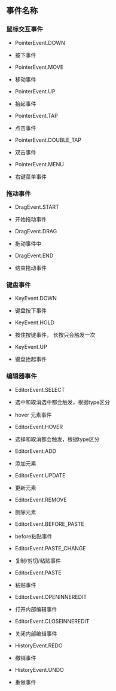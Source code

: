 <!--
 * @Description: 
 * @Author: ldx
 * @Date: 2024-10-22 17:25:12
 * @LastEditors: ldx
 * @LastEditTime: 2024-10-29 14:59:29
-->

## 事件名称

### 鼠标交互事件
- PointerEvent.DOWN
- 按下事件 

- PointerEvent.MOVE
- 移动事件 

- PointerEvent.UP
- 抬起事件 

- PointerEvent.TAP
- 点击事件 

- PointerEvent.DOUBLE_TAP
- 双击事件 

- PointerEvent.MENU
- 右键菜单事件

### 拖动事件
- DragEvent.START
- 开始拖动事件 

- DragEvent.DRAG
- 拖动事件中 

- DragEvent.END
- 结束拖动事件 

### 键盘事件
- KeyEvent.DOWN
- 键盘按下事件 

- KeyEvent.HOLD
- 按住按键事件， 长按只会触发一次 

- KeyEvent.UP
- 键盘抬起事件

### 编辑器事件
- EditorEvent.SELECT
- 选中和取消选中都会触发，根据type区分 

- hover 元素事件
- EditorEvent.HOVER
- 选择和取消都会触发，根据type区分 

- EditorEvent.ADD
- 添加元素 

- EditorEvent.UPDATE
- 更新元素 

- EditorEvent.REMOVE
- 删除元素 

- EditorEvent.BEFORE_PASTE
- before粘贴事件 

- EditorEvent.PASTE_CHANGE
- 复制/剪切/粘贴事件 

- EditorEvent.PASTE
- 粘贴事件 

- EditorEvent.OPENINNEREDIT
- 打开内部编辑事件  

- EditorEvent.CLOSEINNEREDIT
- 关闭内部编辑事件  

- HistoryEvent.REDO
- 撤销事件 

- HistoryEvent.UNDO
- 重做事件 




